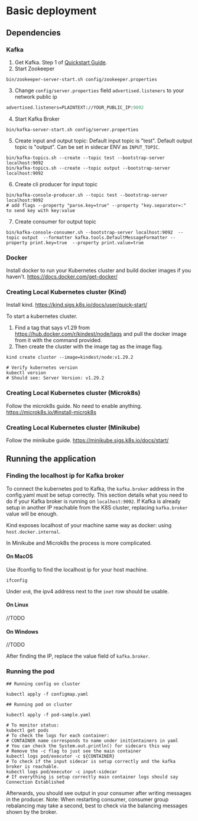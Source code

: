 # Basic deployment

## Dependencies

### Kafka
1. Get Kafka. Step 1 of [Quickstart Guide](https://kafka.apache.org/quickstart).
2. Start Zookeeper
```shell
bin/zookeeper-server-start.sh config/zookeeper.properties
```
3. Change `config/server.properties` field `advertised.listeners` to your network public ip
```el
advertised.listeners=PLAINTEXT://YOUR_PUBLIC_IP:9092
```
4. Start Kafka Broker
```shell
bin/kafka-server-start.sh config/server.properties
```
5. Create input and output topic: Default input topic is "test". Default output topic is "output". Can be set in sidecar ENV as `INPUT_TOPIC`. 
```shell
bin/kafka-topics.sh --create --topic test --bootstrap-server localhost:9092
bin/kafka-topics.sh --create --topic output --bootstrap-server localhost:9092
```

6. Create cli producer for input topic
```shell
bin/kafka-console-producer.sh --topic test --bootstrap-server localhost:9092
# add flags --property "parse.key=true" --property "key.separator=:" to send key with key:value
```

7. Create consumer for output topic
```shell
bin/kafka-console-consumer.sh --bootstrap-server localhost:9092  --topic output  --formatter kafka.tools.DefaultMessageFormatter --property print.key=true  --property print.value=true
```
### Docker

Install docker to run your Kubernetes cluster and build docker images if you haven't.
https://docs.docker.com/get-docker/

### Creating Local Kubernetes cluster (Kind)
Install kind. https://kind.sigs.k8s.io/docs/user/quick-start/

To start a kubernetes cluster. 
1. Find a tag that says v1.29 from https://hub.docker.com/r/kindest/node/tags and pull the docker image from it with the command provided. 
2. Then create the cluster with the image tag as the image flag.
```shell
kind create cluster --image=kindest/node:v1.29.2

# Verify kubernetes version
kubectl version
# Should see: Server Version: v1.29.2
```

### Creating Local Kubernetes cluster (Microk8s)
Follow the microk8s guide. No need to enable anything.
https://microk8s.io/#install-microk8s

### Creating Local Kubernetes cluster (Minikube)
Follow the minikube guide.
https://minikube.sigs.k8s.io/docs/start/


## Running the application

### Finding the localhost ip for Kafka broker
To connect the kubernetes pod to Kafka, the `kafka.broker` address in the config.yaml must be setup correctly.
This section details what you need to do if your Kafka broker is running on `localhost:9092`.
If Kafka is already setup in another IP reachable from the K8S cluster, replacing `kafka.broker` value will be enough.

Kind exposes localhost of your machine same way as docker: using `host.docker.internal`.

In Minikube and Microk8s the process is more complicated.
#### On MacOS
Use ifconfig to find the localhost ip for your host machine.
```shell
ifconfig
```
Under `en0`, the ipv4 address next to the `inet` row should be usable.
#### On Linux
//TODO
#### On Windows
//TODO

After finding the IP, replace the value field of `kafka.broker`. 

### Running the pod

```shell
## Running config on cluster

kubectl apply -f configmap.yaml

## Running pod on cluster

kubectl apply -f pod-sample.yaml

# To monitor status:
kubectl get pods
# To check the logs for each container:
# CONTAINER name corresponds to name under initContainers in yaml
# You can check the System.out.println() for sidecars this way 
# Remove the -c flag to just see the main container
kubectl logs pod/executor -c ${CONTAINER} 
# To check if the input sidecar is setup correctly and the kafka broker is reachable.
kubectl logs pod/executor -c input-sidecar
# If everything is setup correctly main container logs should say Connection Established
```

Afterwards, you should see output in your consumer after writing messages in the producer. Note: When restarting consumer, consumer group rebalancing may take a second, best to check via the balancing messages shown by the broker.
